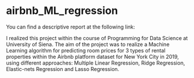 # airbnb_ML_regression

You can find a descriptive report at the following link:

I realized this project within the course of Programming for Data Science at University of Siena. The aim of the project was to realize a Machine Learning algorithm for predicting room prices for 3 types of rental properties within the Airbnb platform dataset for New York City in 2019, using different approaches: Multiple Linear Regression, Ridge Regression, Elastic-nets Regression and Lasso Regression.
